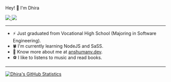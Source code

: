 
Hey! :wave: I'm Dhira

<p>
  <a href="[https://www.linkedin.com/in/dhiraramadini/]">
    <img src="https://img.shields.io/badge/-dhiraramadini-blue?style=flat-square&logo=Linkedin&logoColor=white&link=https://www.linkedin.com/in/dhiraramadini/">
  <a/>
   <a href="mailto:dhiraramadini@gmail.com">
    <img src="https://img.shields.io/badge/-dhiraramadini@gmail.com-c14438?style=flat-square&logo=Gmail&logoColor=white&link=mailto:dhiraramadini@gmail.com">
   <a/>
</p>
    
-------
-  ⚡ Just graduated from Vocational High School (Majoring in Software Engineering). 
-  🍀 I'm currently learning NodeJS and SaSS.
-  🍎 Know more about me at [anshumanv.dev](https://anshumanv.dev).
-  ⚽ I like to listens to music and read books.
-------

[![Dhira's GitHub Statistics](https://github-readme-stats-eight-theta.vercel.app/api?username=dirarmdn&show_icons=true&locale=en&layout=compact&line_height=20&title_color=7A7ADB&icon_color=2234AE&text_color=D3D3D3&bg_color=0,000000,130F40&include_all_commits=true&count_private=true)](https://github.com/dirarmdn)

